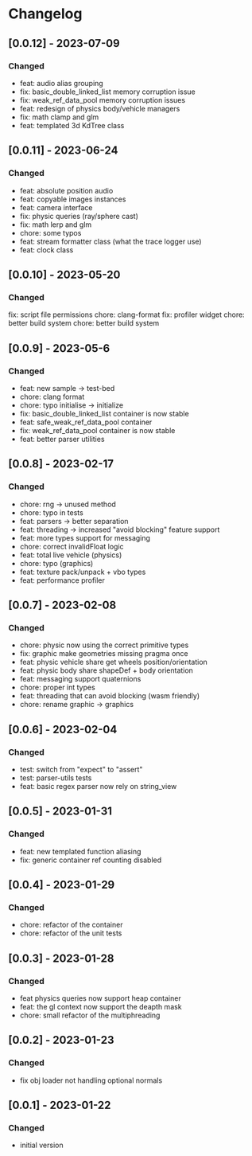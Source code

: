 
# Changelog

## [0.0.12] - 2023-07-09
### Changed
- feat: audio alias grouping
- fix: basic_double_linked_list memory corruption issue
- fix: weak_ref_data_pool memory corruption issues
- feat: redesign of physics body/vehicle managers
- fix: math clamp and glm
- feat: templated 3d KdTree class

## [0.0.11] - 2023-06-24
### Changed
- feat: absolute position audio
- feat: copyable images instances
- feat: camera interface
- fix: physic queries (ray/sphere cast)
- fix: math lerp and glm
- chore: some typos
- feat: stream formatter class (what the trace logger use)
- feat: clock class

## [0.0.10] - 2023-05-20
### Changed
fix: script file permissions
chore: clang-format
fix: profiler widget
chore: better build system
chore: better build system


## [0.0.9] - 2023-05-6
### Changed
- feat: new sample -> test-bed
- chore: clang format
- chore: typo initialise -> initialize
- fix: basic_double_linked_list container is now stable
- feat: safe_weak_ref_data_pool container
- fix: weak_ref_data_pool container is now stable
- feat: better parser utilities

## [0.0.8] - 2023-02-17
### Changed
- chore: rng -> unused method
- chore: typo in tests
- feat: parsers -> better separation
- feat: threading -> increased "avoid blocking" feature support
- feat: more types support for messaging
- chore: correct invalidFloat logic
- feat: total live vehicle (physics)
- chore: typo (graphics)
- feat: texture pack/unpack + vbo types
- feat: performance profiler

## [0.0.7] - 2023-02-08
### Changed
- chore: physic now using the correct primitive types
- fix: graphic make geometries missing pragma once
- feat: physic vehicle share get wheels position/orientation
- feat: physic body share shapeDef + body orientation
- feat: messaging support quaternions
- chore: proper int types
- feat: threading that can avoid blocking (wasm friendly)
- chore: rename graphic -> graphics

## [0.0.6] - 2023-02-04
### Changed
- test: switch from "expect" to "assert"
- test: parser-utils tests
- feat: basic regex parser now rely on string_view

## [0.0.5] - 2023-01-31
### Changed
- feat: new templated function aliasing
- fix: generic container ref counting disabled

## [0.0.4] - 2023-01-29
### Changed
- chore: refactor of the container
- chore: refactor of the unit tests

## [0.0.3] - 2023-01-28
### Changed
- feat physics queries now support heap container
- feat: the gl context now support the deapth mask
- chore: small refactor of the multiphreading

## [0.0.2] - 2023-01-23
### Changed
- fix obj loader not handling optional normals

## [0.0.1] - 2023-01-22
### Changed
- initial version
